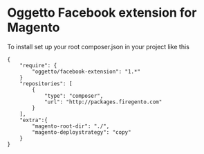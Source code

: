 # Oggetto Facebook extension for Magento

To install set up your root composer.json in your project like this

    {
        "require": {
            "oggetto/facebook-extension": "1.*"
        }
        "repositories": [
            {
                "type": "composer",
                "url": "http://packages.firegento.com"
            }
        ],
        "extra":{
            "magento-root-dir": "./",
            "magento-deploystrategy": "copy"
        }
    }
